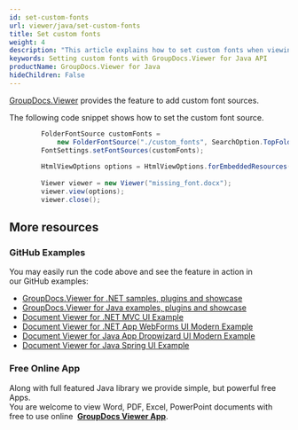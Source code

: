 ```yaml
---
id: set-custom-fonts
url: viewer/java/set-custom-fonts
title: Set custom fonts
weight: 4
description: "This article explains how to set custom fonts when viewing documents with GroupDocs.Viewer within your Java applications."
keywords: Setting custom fonts with GroupDocs.Viewer for Java API
productName: GroupDocs.Viewer for Java
hideChildren: False
---
```

[GroupDocs.Viewer](https://products.groupdocs.com/viewer/java) provides the feature to add custom font sources. 

The following code snippet shows how to set the custom font source.

```java
		FolderFontSource customFonts = 
			new FolderFontSource("./custom_fonts", SearchOption.TopFolderOnly);
        FontSettings.setFontSources(customFonts);
 
        HtmlViewOptions options = HtmlViewOptions.forEmbeddedResources();
        
        Viewer viewer = new Viewer("missing_font.docx");
        viewer.view(options);
		viewer.close();
```

## More resources
### GitHub Examples
You may easily run the code above and see the feature in action in our GitHub examples:
*   [GroupDocs.Viewer for .NET samples, plugins and showcase](https://github.com/groupdocs-viewer/GroupDocs.Viewer-for-.NET)    
*   [GroupDocs.Viewer for Java examples, plugins and showcase](https://github.com/groupdocs-viewer/GroupDocs.Viewer-for-Java)    
*   [Document Viewer for .NET MVC UI Example](https://github.com/groupdocs-viewer/GroupDocs.Viewer-for-.NET-MVC)    
*   [Document Viewer for .NET App WebForms UI Modern Example](https://github.com/groupdocs-viewer/GroupDocs.Viewer-for-.NET-WebForms)    
*   [Document Viewer for Java App Dropwizard UI Modern Example](https://github.com/groupdocs-viewer/GroupDocs.Viewer-for-Java-Dropwizard)    
*   [Document Viewer for Java Spring UI Example](https://github.com/groupdocs-viewer/GroupDocs.Viewer-for-Java-Spring)
    
### Free Online App
Along with full featured Java library we provide simple, but powerful free Apps.  
You are welcome to view Word, PDF, Excel, PowerPoint documents with free to use online  **[GroupDocs Viewer App](https://products.groupdocs.app/viewer)**.
